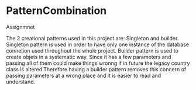 # PatternCombination
Assignmnet

The 2 creational patterns used in this project are: Singleton and builder.
Singleton pattern is used in order to have only one instance of the database connetion used throughout the whole project.
Builder pattern is used to create objets in a systematic way. Since it has a few parameters and passing all of them could make things wronng if in future the legacy country class is altered.Therefore having a builder pattern removes this concern of passing parameters at a wrong place and it is easier to read and understand.

